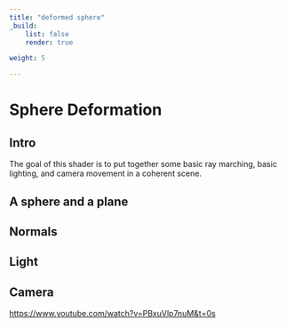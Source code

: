 ```yaml
---
title: "deformed sphere"
_build:
    list: false
    render: true

weight: 5

---
```


# Sphere Deformation
## Intro
The goal of this shader is to put together some basic ray marching, basic lighting, and camera movement in a coherent scene.
## A sphere and a plane

## Normals

## Light

## Camera
https://www.youtube.com/watch?v=PBxuVlp7nuM&t=0s